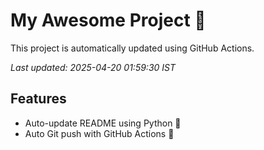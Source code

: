 # My Awesome Project 🚀

This project is automatically updated using GitHub Actions.

_Last updated: 2025-04-20 01:59:30 IST_

## Features
- Auto-update README using Python 🐍
- Auto Git push with GitHub Actions 🤖
